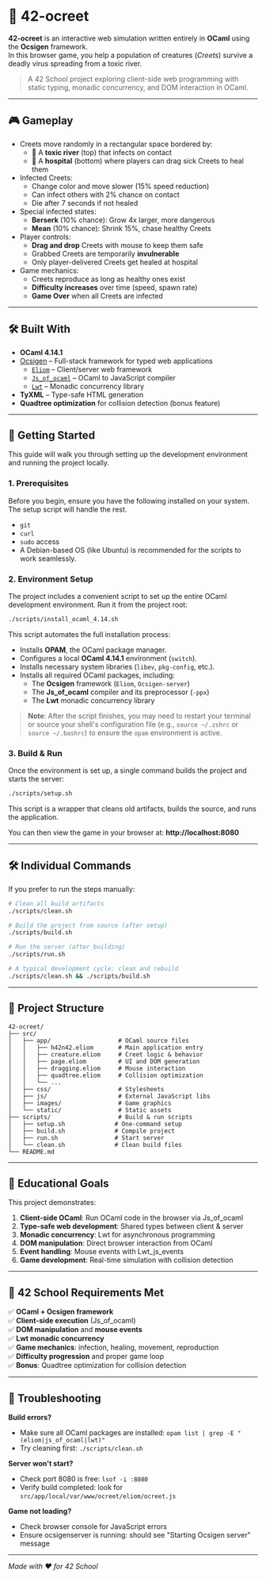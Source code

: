 # 🧬 42-ocreet

**42-ocreet** is an interactive web simulation written entirely in **OCaml** using the **Ocsigen** framework.  
In this browser game, you help a population of creatures (_Creets_) survive a deadly virus spreading from a toxic river.

> A 42 School project exploring client-side web programming with static typing, monadic concurrency, and DOM interaction in OCaml.

---

## 🎮 Gameplay

- Creets move randomly in a rectangular space bordered by:
  - 🧪 A **toxic river** (top) that infects on contact
  - 🏥 A **hospital** (bottom) where players can drag sick Creets to heal them
- Infected Creets:
  - Change color and move slower (15% speed reduction)
  - Can infect others with 2% chance on contact
  - Die after 7 seconds if not healed
- Special infected states:
  - **Berserk** (10% chance): Grow 4x larger, more dangerous
  - **Mean** (10% chance): Shrink 15%, chase healthy Creets
- Player controls:
  - **Drag and drop** Creets with mouse to keep them safe
  - Grabbed Creets are temporarily **invulnerable**
  - Only player-delivered Creets get healed at hospital
- Game mechanics:
  - Creets reproduce as long as healthy ones exist
  - **Difficulty increases** over time (speed, spawn rate)
  - **Game Over** when all Creets are infected

---

## 🛠️ Built With

- **OCaml 4.14.1**
- [Ocsigen](https://ocsigen.org) – Full-stack framework for typed web applications
  - [`Eliom`](https://ocsigen.org/eliom/) – Client/server web framework
  - [`Js_of_ocaml`](https://ocsigen.org/js_of_ocaml/) – OCaml to JavaScript compiler
  - [`Lwt`](https://ocsigen.org/lwt/) – Monadic concurrency library
- **TyXML** – Type-safe HTML generation
- **Quadtree optimization** for collision detection (bonus feature)

---

## 🚀 Getting Started

This guide will walk you through setting up the development environment and running the project locally.

### 1. Prerequisites

Before you begin, ensure you have the following installed on your system. The setup script will handle the rest.

- `git`
- `curl`
- `sudo` access
- A Debian-based OS (like Ubuntu) is recommended for the scripts to work seamlessly.

### 2. Environment Setup

The project includes a convenient script to set up the entire OCaml development environment. Run it from the project root:

```bash
./scripts/install_ocaml_4.14.sh
```

This script automates the full installation process:

- Installs **OPAM**, the OCaml package manager.
- Configures a local **OCaml 4.14.1** environment (`switch`).
- Installs necessary system libraries (`libev`, `pkg-config`, etc.).
- Installs all required OCaml packages, including:
  - The **Ocsigen** framework (`Eliom`, `Ocsigen-server`)
  - The **Js_of_ocaml** compiler and its preprocessor (`-ppx`)
  - The **Lwt** monadic concurrency library

> **Note**: After the script finishes, you may need to restart your terminal or source your shell's configuration file (e.g., `source ~/.zshrc` or `source ~/.bashrc`) to ensure the `opam` environment is active.

### 3. Build & Run

Once the environment is set up, a single command builds the project and starts the server:

```bash
./scripts/setup.sh
```

This script is a wrapper that cleans old artifacts, builds the source, and runs the application.

You can then view the game in your browser at: **http://localhost:8080**

---

## 🛠️ Individual Commands

If you prefer to run the steps manually:

```bash
# Clean all build artifacts
./scripts/clean.sh

# Build the project from source (after setup)
./scripts/build.sh

# Run the server (after building)
./scripts/run.sh

# A typical development cycle: clean and rebuild
./scripts/clean.sh && ./scripts/build.sh
```

---

## 📁 Project Structure

```
42-ocreet/
├── src/
│   ├── app/                   # OCaml source files
│   │   ├── h42n42.eliom       # Main application entry
│   │   ├── creature.eliom     # Creet logic & behavior
│   │   ├── page.eliom         # UI and DOM generation
│   │   ├── dragging.eliom     # Mouse interaction
│   │   ├── quadtree.eliom     # Collision optimization
│   │   └── ...
│   ├── css/                   # Stylesheets
│   ├── js/                    # External JavaScript libs
│   ├── images/                # Game graphics
│   └── static/                # Static assets
├── scripts/                   # Build & run scripts
│   ├── setup.sh              # One-command setup
│   ├── build.sh              # Compile project
│   ├── run.sh                # Start server
│   └── clean.sh              # Clean build files
└── README.md
```

---

## 🧪 Educational Goals

This project demonstrates:

1. **Client-side OCaml**: Run OCaml code in the browser via Js_of_ocaml
2. **Type-safe web development**: Shared types between client & server
3. **Monadic concurrency**: Lwt for asynchronous programming
4. **DOM manipulation**: Direct browser interaction from OCaml
5. **Event handling**: Mouse events with Lwt_js_events
6. **Game development**: Real-time simulation with collision detection

---

## 🎯 42 School Requirements Met

✅ **OCaml + Ocsigen framework**  
✅ **Client-side execution** (Js_of_ocaml)  
✅ **DOM manipulation** and **mouse events**  
✅ **Lwt monadic concurrency**  
✅ **Game mechanics**: infection, healing, movement, reproduction  
✅ **Difficulty progression** and proper game loop  
✅ **Bonus**: Quadtree optimization for collision detection

---

## 🐛 Troubleshooting

**Build errors?**

- Make sure all OCaml packages are installed: `opam list | grep -E "(eliom|js_of_ocaml|lwt)"`
- Try cleaning first: `./scripts/clean.sh`

**Server won't start?**

- Check port 8080 is free: `lsof -i :8080`
- Verify build completed: look for `src/app/local/var/www/ocreet/eliom/ocreet.js`

**Game not loading?**

- Check browser console for JavaScript errors
- Ensure ocsigenserver is running: should see "Starting Ocsigen server" message

---

_Made with ❤️ for 42 School_

